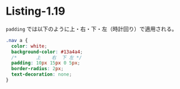 # Listing-1.19

`padding` では以下のように上・右・下・左（時計回り）で適用される。

```css
.nav a {
  color: white;
  background-color: #13a4a4;
  /*       上    右  下 左 */
  padding: 10px 15px 0 5px;
  border-radius: 2px;
  text-decoration: none;
}
```
